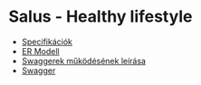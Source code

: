 # Salus - Healthy lifestyle

- [Specifikációk](https://github.com/14A-C-Salus/Others/blob/main/docs/spec.md)
- [ER Modell](https://github.com/14A-C-Salus/Others/blob/main/docs/ER.md)
- [Swaggerek működésének leírása](https://github.com/14A-C-Salus/Others/blob/main/docs/swagger.md)
- [Swagger](http://salusprojekt-001-site1.dtempurl.com/swagger/index.html)
